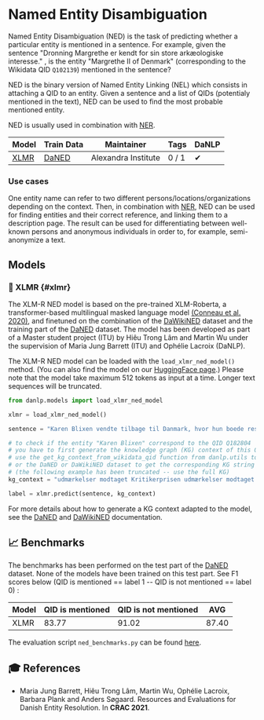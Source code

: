 Named Entity Disambiguation
===========================

Named Entity Disambiguation (NED) is the task of predicting whether a particular entity is mentioned in a sentence. 
For example, given the sentence "Dronning Margrethe er kendt for sin store arkæologiske interesse." , is the entity "Margrethe II of Denmark" (corresponding to the Wikidata QID `Q102139`) mentioned in the sentence? 

NED is the binary version of Named Entity Linking (NEL) which consists in attaching a QID to an entity. 
Given a sentence and a list of QIDs (potentialy mentioned in the text), NED can be used to find the most probable mentioned entity.

NED is usually used in combination with [NER](ner.md).


| Model         | Train Data                    | Maintainer          | Tags  | DaNLP |
|---------------|-------------------------------|---------------------|-------|-------|
| [XLMR](#xlmr) | [DaNED](../datasets.md#daned) | Alexandra Institute | 0 / 1 | ✔     |

### Use cases

One entity name can refer to two different persons/locations/organizations depending on the context. 
Then, in combination with [NER](ner.md), NED can be used for finding entities and their correct reference, and linking them to a description page. 
The result can be used for differentiating between well-known persons and anonymous individuals in order to, for example, semi-anonymize a text. 


## Models

### 🔧 XLMR {#xlmr}

The XLM-R NED model is based on the pre-trained XLM-Roberta, a transformer-based multilingual masked language model [(Conneau et al. 2020)](https://www.aclweb.org/anthology/2020.acl-main.747.pdf), and finetuned on the combination of the [DaWikiNED](../datasets.md#dawikined) dataset and the training part of the [DaNED](../datasets.md#daned) dataset. 
The model has been developed as part of a Master student project (ITU) by Hiêu Trong Lâm and Martin Wu under the supervision of Maria Jung Barrett (ITU) and Ophélie Lacroix (DaNLP).

The XLM-R NED model can be loaded with the `load_xlmr_ned_model()` method. 
(You can also find the model on our [HuggingFace page](https://huggingface.co/DaNLP/da-bert-ned).)
Please note that the model take maximum 512 tokens as input at a time. Longer text sequences will be truncated.


```python
from danlp.models import load_xlmr_ned_model

xlmr = load_xlmr_ned_model()

sentence = "Karen Blixen vendte tilbage til Danmark, hvor hun boede resten af sit liv på Rungstedlund, som hun arvede efter sin mor i 1939"

# to check if the entity "Karen Blixen" correspond to the QID Q182804
# you have to first generate the knowledge graph (KG) context of this QID
# use the get_kg_context_from_wikidata_qid function from danlp.utils to get the KG
# or the DaNED or DaWikiNED dataset to get the corresponding KG string (see doc below)
# (the following example has been truncated -- use the full KG)
kg_context = "udmærkelser modtaget Kritikerprisen udmærkelser modtaget Tagea Brandts Rejselegat udmærkelser modtaget Ingenio ..."

label = xlmr.predict(sentence, kg_context)
```

For more details about how to generate a KG context adapted to the model, see the [DaNED](../datasets.md#daned) and [DaWikiNED](../datasets.md#dawikined) documentation.



## 📈 Benchmarks
The benchmarks has been performed on the test part of the [DaNED](../datasets.md#daned) dataset.
None of the models have been trained on this test part. 
See F1 scores below (QID is mentioned == label 1 -- QID is not mentioned == label 0) :

| Model | QID is mentioned | QID is not mentioned | AVG   |
|-------|------------------|----------------------|-------|
| XLMR  | 83.77            | 91.02                | 87.40 |

The evaluation script `ned_benchmarks.py` can be found [here](https://github.com/alexandrainst/danlp/blob/master/examples/benchmarks/ned_benchmarks.py).


## 🎓 References
- Maria Jung Barrett, Hiêu Trong Lâm, Martin Wu, Ophélie Lacroix, Barbara Plank and Anders Søgaard. Resources and Evaluations for Danish Entity Resolution. In **CRAC 2021**.